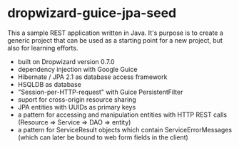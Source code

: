 dropwizard-guice-jpa-seed
=========================
This a sample REST application written in Java. It's purpose is to create a generic project that can be used as a starting point for a new project, but also for learning efforts.
- built on Dropwizard version 0.7.0
- dependency injection with Google Guice
- Hibernate / JPA 2.1 as database access framework
- HSQLDB as database
- "Session-per-HTTP-request" with Guice PersistentFilter
- suport for cross-origin resource sharing
- JPA entities with UUIDs as primary keys
- a pattern for accessing and manipulation entities with HTTP REST calls (Resource => Service => DAO => entity)
- a pattern for ServiceResult objects which contain ServiceErrorMessages (which can later be bound to web form fields in the client)
